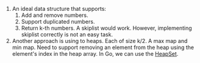
1. An ideal data structure that supports:
   1. Add and remove numbers. 
   2. Support duplicated numbers. 
   3. Return k-th numbers.
   A skiplist would work. However, implementing skiplist correctly is not an easy task. 
2. Another approach is using to heaps. Each of size k/2. 
   A max map and min map. Need to support removing an element from the heap using 
	 the element's index in the heap array. 
	In Go, we can use the [HeapSet](https://peng.fyi/post/heap-set/). 